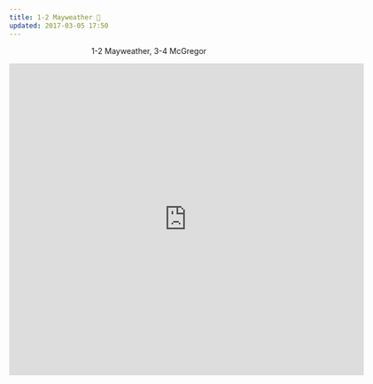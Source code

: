 ```yaml
---
title: 1-2 Mayweather 🥊
updated: 2017-03-05 17:50
---
```


<p align="center">
<quote>1-2 Mayweather, 3-4 McGregor</quote>
</p>
<iframe src="https://player.vimeo.com/video/208033815" width="640" height="564" frameborder="0" allow="autoplay; fullscreen" allowfullscreen></iframe>
